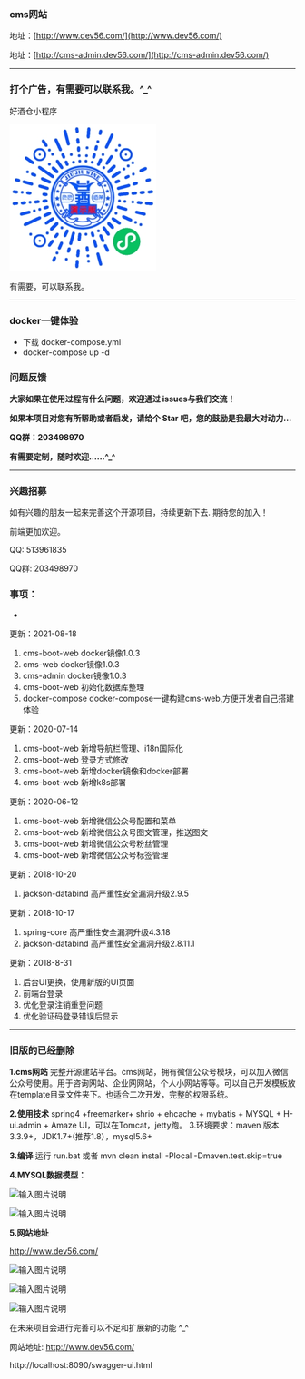 ###  **cms网站** 

<!--
[文档](https://myxzjie.github.io/cms)
-->

地址：[http://www.dev56.com/](http://www.dev56.com/)
<!-- 地址(临时)：[http://cms.dev56.com/](http://cms.dev56.com/) -->
地址：[http://cms-admin.dev56.com/](http://cms-admin.dev56.com/)


---

 ### **打个广告，有需要可以联系我。^_^**

好酒仓小程序

![输入图片说明](./docs/image/gh_bc4d7a4152a3_258.jpg "gh_bc4d7a4152a3_258.jpg")

有需要，可以联系我。

<!--
**关注公众号**  &nbsp; &nbsp;&nbsp;&nbsp;&nbsp;&nbsp;&nbsp;&nbsp;&nbsp;&nbsp;&nbsp;&nbsp;&nbsp;&nbsp;&nbsp;&nbsp;&nbsp;&nbsp;&nbsp;&nbsp;&nbsp;&nbsp;&nbsp;&nbsp;  **小程序**
 
![输入图片说明](https://gitee.com/uploads/images/2018/0504/153407_f8d34a53_411145.jpeg "qrcode_for_gh_955550ad6334_258.jpg")
![输入图片说明](https://images.gitee.com/uploads/images/2018/1017/164259_af6b2137_411145.jpeg "mmexport1539765653517.jpg")
-->

---

### docker一键体验

- 下载 docker-compose.yml
- docker-compose up -d

### **问题反馈**

**大家如果在使用过程有什么问题，欢迎通过 issues与我们交流！**

**如果本项目对您有所帮助或者启发，请给个 Star 吧，您的鼓励是我最大对动力...**

**QQ群：203498970**

**有需要定制，随时欢迎……^_^**

---

### 兴趣招募
如有兴趣的朋友一起来完善这个开源项目，持续更新下去. 期待您的加入！

前端更加欢迎。

QQ: 513961835

QQ群: 203498970


### 事项：
- 

更新：2021-08-18
1. cms-boot-web docker镜像1.0.3
2. cms-web  docker镜像1.0.3
3. cms-admin docker镜像1.0.3
4. cms-boot-web 初始化数据库整理
5. docker-compose docker-compose一键构建cms-web,方便开发者自己搭建体验

更新：2020-07-14
 1. cms-boot-web 新增导航栏管理、i18n国际化
 2. cms-boot-web 登录方式修改
 3. cms-boot-web 新增docker镜像和docker部署
 4. cms-boot-web 新增k8s部署
  
更新：2020-06-12
 1. cms-boot-web 新增微信公众号配置和菜单
 2. cms-boot-web 新增微信公众号图文管理，推送图文
 3. cms-boot-web 新增微信公众号粉丝管理
 4. cms-boot-web 新增微信公众号标签管理

更新：2018-10-20

 1. jackson-databind 高严重性安全漏洞升级2.9.5
 
更新：2018-10-17

 1. spring-core 高严重性安全漏洞升级4.3.18
 2. jackson-databind 高严重性安全漏洞升级2.8.11.1


 更新：2018-8-31
 1. 后台UI更换，使用新版的UI页面
 2. 前端台登录
 3. 优化登录注销重登问题
 4. 优化验证码登录错误后显示
 


---

### 旧版的已经删除
 **1.cms网站** 
完整开源建站平台。cms网站，拥有微信公众号模块，可以加入微信公众号使用。用于咨询网站、企业网网站，个人小网站等等。可以自己开发模板放在template目录文件夹下。也适合二次开发，完整的权限系统。

 **2.使用技术** 
spring4 +freemarker+ shrio + ehcache + mybatis + MYSQL + H-ui.admin + Amaze UI，可以在Tomcat，jetty跑。
3.环境要求：maven 版本3.3.9+，JDK1.7+(推荐1.8），mysql5.6+

 **3.编译** 
运行 run.bat
或者
mvn clean install -Plocal -Dmaven.test.skip=true

 **4.MYSQL数据模型：** 

![输入图片说明](http://git.oschina.net/uploads/images/2016/1102/093504_7ea0e4a1_411145.png "数据库模型1")

![输入图片说明](http://git.oschina.net/uploads/images/2016/1102/093601_a87043e3_411145.png "数据库模型2")

 **5.网站地址** 

http://www.dev56.com/

![输入图片说明](http://git.oschina.net/uploads/images/2016/1102/091211_684205a6_411145.png "网站首页")

![输入图片说明](http://git.oschina.net/uploads/images/2016/1102/091309_05e9a7ac_411145.png "网站首页-列表")

![输入图片说明](http://git.oschina.net/uploads/images/2016/1102/091427_c7264f69_411145.png "内容页面")


在未来项目会进行完善可以不足和扩展新的功能  ^_^  

网站地址: http://www.dev56.com/

http://localhost:8090/swagger-ui.html

